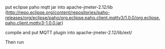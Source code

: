 put eclipse paho mqtt jar into apache-jmeter-2.12/lib (http://repo.eclipse.org/content/repositories/paho-releases/org/eclipse/paho/org.eclipse.paho.client.mqttv3/1.0.0/org.eclipse.paho.client.mqttv3-1.0.0.jar)

compile and put MQTT plugin into apache-jmeter-2.12/lib/ext/

Then run
